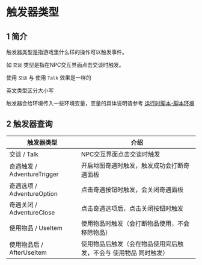 # 触发器类型

## 1 简介
触发器类型是指游戏里什么样的操作可以触发事件。

如 `交谈` 类型是指在NPC交互界面点击交谈时触发。

使用 `交谈` 与 使用 `Talk` 效果是一样的

英文类型区分大小写

触发器会给环境传入一些环境变量，变量的具体说明请参考 [运行时脚本-脚本环境](运行时脚本.md)

## 2 触发器查询

|触发器类型|介绍|
| - | - |
|交谈 / Talk|NPC交互界面点击交谈时触发|
|奇遇触发 / AdventureTrigger|开启地图奇遇时触发，触发成功会打断奇遇面板|
|奇遇选项 / AdventureOption|点击奇遇按钮时触发，会关闭奇遇面板|
|奇遇关闭 / AdventureClose|点击奇遇选项后，点击关闭按钮时触发|
|使用物品 / UseItem|使用物品时触发（会打断物品使用，不会移除物品）|
|使用物品后 / AfterUseItem|使用物品后触发（会在物品使用完后触发，不会与 使用物品 同时触发）|